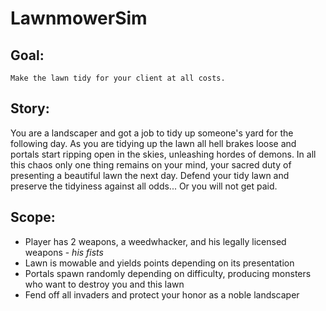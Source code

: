 # LawnmowerSim

## Goal:
```
Make the lawn tidy for your client at all costs.
```

## Story:
You are a landscaper and got a job to tidy up someone's yard for the following day. As you are tidying up the lawn all hell brakes loose and portals start ripping open in the skies, unleashing hordes of demons. In all this chaos only one thing remains on your mind, your sacred duty of presenting a beautiful lawn the next day. Defend your tidy lawn and preserve the tidyiness against all odds... Or you will not get paid.

## Scope:
- Player has 2 weapons, a weedwhacker, and his legally licensed weapons - _his fists_
- Lawn is mowable and yields points depending on its presentation
- Portals spawn randomly depending on difficulty, producing monsters who want to destroy you and this lawn
- Fend off all invaders and protect your honor as a noble landscaper
